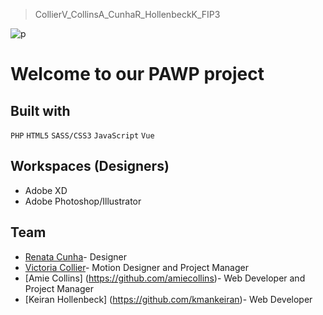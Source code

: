 > CollierV_CollinsA_CunhaR_HollenbeckK_FIP3

![p](https://user-images.githubusercontent.com/43250456/79076816-ef678b80-7cca-11ea-97b2-add345453dc7.png)

# Welcome to our PAWP project

## Built with

```PHP```
```HTML5```
```SASS/CSS3```
```JavaScript```
```Vue```

## Workspaces (Designers)
- Adobe XD
- Adobe Photoshop/Illustrator

## Team
- [Renata Cunha](https://github.com/Re-01)- Designer
- [Victoria Collier](https://github.com/vcollier)- Motion Designer and Project Manager
- [Amie Collins] (https://github.com/amiecollins)- Web Developer and Project Manager
- [Keiran Hollenbeck] (https://github.com/kmankeiran)- Web Developer

